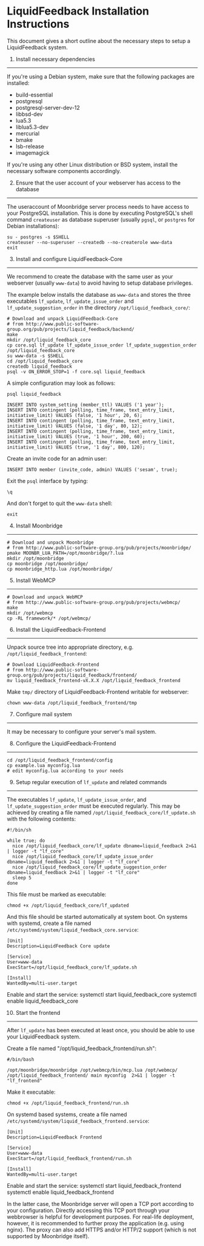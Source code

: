 LiquidFeedback Installation Instructions
========================================

This document gives a short outline about the necessary steps to setup a
LiquidFeedback system.


1. Install necessary dependencies
---------------------------------

If you're using a Debian system, make sure that the following packages are
installed:

  * build-essential
  * postgresql
  * postgresql-server-dev-12
  * libbsd-dev
  * lua5.3
  * liblua5.3-dev
  * mercurial
  * bmake
  * lsb-release
  * imagemagick

If you're using any other Linux distribution or BSD system, install the
necessary software components accordingly.


2. Ensure that the user account of your webserver has access to the database
----------------------------------------------------------------------------

The useraccount of Moonbridge server process needs to have access to your
PostgreSQL installation. This is done by executing PostgreSQL's shell command
`createuser` as database superuser (usually `pgsql`, or `postgres` for
Debian installations):

    su - postgres -s $SHELL
    createuser --no-superuser --createdb --no-createrole www-data
    exit


3. Install and configure LiquidFeedback-Core
--------------------------------------------

We recommend to create the database with the same user as your webserver
(usually `www-data`) to avoid having to setup database privileges.

The example below installs the database as `www-data` and stores the three
executables `lf_update`, `lf_update_issue_order` and
`lf_update_suggestion_order` in the directory `/opt/liquid_feedback_core/`:

    # Download and unpack LiquidFeedback-Core
    # from http://www.public-software-group.org/pub/projects/liquid_feedback/backend/
    make
    mkdir /opt/liquid_feedback_core
    cp core.sql lf_update lf_update_issue_order lf_update_suggestion_order /opt/liquid_feedback_core
    su www-data -s $SHELL
    cd /opt/liquid_feedback_core
    createdb liquid_feedback
    psql -v ON_ERROR_STOP=1 -f core.sql liquid_feedback

A simple configuration may look as follows:

    psql liquid_feedback

    INSERT INTO system_setting (member_ttl) VALUES ('1 year');
    INSERT INTO contingent (polling, time_frame, text_entry_limit, initiative_limit) VALUES (false, '1 hour', 20, 6);
    INSERT INTO contingent (polling, time_frame, text_entry_limit, initiative_limit) VALUES (false, '1 day', 80, 12);
    INSERT INTO contingent (polling, time_frame, text_entry_limit, initiative_limit) VALUES (true, '1 hour', 200, 60);
    INSERT INTO contingent (polling, time_frame, text_entry_limit, initiative_limit) VALUES (true, '1 day', 800, 120);

Create an invite code for an admin user:

    INSERT INTO member (invite_code, admin) VALUES ('sesam', true);

Exit the `psql` interface by typing:

    \q

And don't forget to quit the `www-data` shell:

    exit


4. Install Moonbridge
---------------------

    # Download and unpack Moonbridge
    # from http://www.public-software-group.org/pub/projects/moonbridge/
    pmake MOONBR_LUA_PATH=/opt/moonbridge/?.lua
    mkdir /opt/moonbridge
    cp moonbridge /opt/moonbridge/
    cp moonbridge_http.lua /opt/moonbridge/


5. Install WebMCP
-----------------

    # Download and unpack WebMCP
    # from http://www.public-software-group.org/pub/projects/webmcp/
    make
    mkdir /opt/webmcp
    cp -RL framework/* /opt/webmcp/


6. Install the LiquidFeedback-Frontend
--------------------------------------

Unpack source tree into appropriate directory, e.g. `/opt/liquid_feedback_frontend`:

    # Download LiquidFeedback-Frontend
    # from http://www.public-software-group.org/pub/projects/liquid_feedback/frontend/
    mv liquid_feedback_frontend-vX.X.X /opt/liquid_feedback_frontend

Make `tmp/` directory of LiquidFeedback-Frontend writable for webserver:

    chown www-data /opt/liquid_feedback_frontend/tmp


7. Configure mail system
------------------------

It may be necessary to configure your server's mail system.


8. Configure the LiquidFeedback-Frontend
----------------------------------------

    cd /opt/liquid_feedback_frontend/config
    cp example.lua myconfig.lua
    # edit myconfig.lua according to your needs


9. Setup regular execution of `lf_update` and related commands 
--------------------------------------------------------------

The executables `lf_update`, `lf_update_issue_order`, and
`lf_update_suggestion_order` must be executed regularly. This may be achieved
by creating a file named `/opt/liquid_feedback_core/lf_update.sh` with the
following contents:

    #!/bin/sh

    while true; do
      nice /opt/liquid_feedback_core/lf_update dbname=liquid_feedback 2>&1 | logger -t "lf_core"
      nice /opt/liquid_feedback_core/lf_update_issue_order dbname=liquid_feedback 2>&1 | logger -t "lf_core"
      nice /opt/liquid_feedback_core/lf_update_suggestion_order dbname=liquid_feedback 2>&1 | logger -t "lf_core"
      sleep 5
    done

This file must be marked as executable:

    chmod +x /opt/liquid_feedback_core/lf_updated

And this file should be started automatically at system boot. On systems with
systemd, create a file named `/etc/systemd/system/liquid_feedback_core.service`:

    [Unit]
    Description=LiquidFeedback Core update

    [Service]
    User=www-data
    ExecStart=/opt/liquid_feedback_core/lf_update.sh

    [Install]
    WantedBy=multi-user.target

Enable and start the service:
    systemctl start liquid_feedback_core
    systemctl enable liquid_feedback_core


10. Start the frontend
----------------------

After `lf_update` has been executed at least once, you should be able to use
your LiquidFeedback system.

Create a file named "/opt/liquid_feedback_frontend/run.sh":

    #/bin/bash
    
    /opt/moonbridge/moonbridge /opt/webmcp/bin/mcp.lua /opt/webmcp/ /opt/liquid_feedback_frontend/ main myconfig  2>&1 | logger -t "lf_frontend"

Make it executable:

    chmod +x /opt/liquid_feedback_frontend/run.sh

On systemd based systems, create a file named
`/etc/systemd/system/liquid_feedback_frontend.service`:

    [Unit]
    Description=LiquidFeedback Frontend

    [Service]
    User=www-data
    ExecStart=/opt/liquid_feedback_frontend/run.sh

    [Install]
    WantedBy=multi-user.target

Enable and start the service:
    systemctl start liquid_feedback_frontend
    systemctl enable liquid_feedback_frontend


In the latter case, the Moonbridge server will open a TCP port according to
your configuration. Directly accessing this TCP port through your webbrowser
is helpful for development purposes. For real-life deployment, however, it is
recommended to further proxy the application (e.g. using nginx). The proxy can
also add HTTPS and/or HTTP/2 support (which is not supported by Moonbridge
itself).


